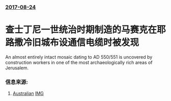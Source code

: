 ### [2017-08-24](/news/2017/08/24/index.md)

##### 
# 查士丁尼一世统治时期制造的马赛克在耶路撒冷旧城布设通信电缆时被发现 

An almost entirely intact mosaic dating to AD 550/551 is uncovered by construction workers in one of the most archaeologically rich areas of Jerusalem.


### 信息来源:

1. [Australian](http://www.abc.net.au/news/2017-08-25/construction-workers-unearth-6th-century-mosaic-in-jerusalem/8841794) [IMG](https://www.abc.net.au/news/image/8841508-16x9-700x394.jpg)
